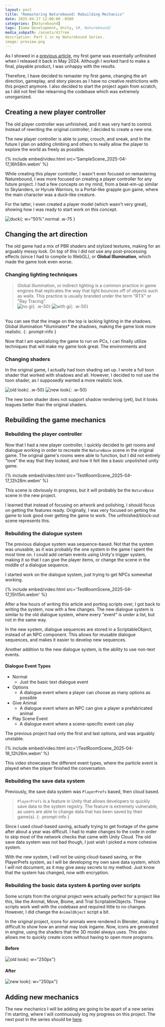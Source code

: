 ```yaml
---
layout: post
title: "Remastering Naturebound: Rebuilding Mechanics"
date: 2025-04-17 12:00:00 -0500
categories: [Naturebound]
tags: [Game Development, Unity, C#, Naturebound]
media_subpath: /assets/417rem
description: Part 1 in my Naturebound Series.
image: preview.png
---
```


As I showed in a [previous article](/posts/gd-proj), my first game was essentially unfinished when I released it back in May 2024. Although I worked hard to make a final, playable product, I was unhappy with the results.

Therefore, I have decided to remaster my first game, changing the art direction, gameplay, and story pieces as I have no creative restrictions with this project anymore. I also decided to start the project again from scratch, as I did not feel like relearning the codebase which was extremely unorganized.

## Creating a new player controller

The old player controller was unfinished, and it was very hard to control. Instead of rewriting the original controller, I decided to create a new one.

The new player controller is able to jump, crouch, and sneak, and In the future I plan on adding climbing and others to really allow the player to explore the world as freely as possible.

{% include embed/video.html src='SampleScene_2025-04-17_16h58m.webm' %}

While creating this player controller, I wasn't even focused on remastering Naturebound, I was more focused on creating a player controller for any future project. I had a few concepts on my mind, from a beat-em-up similar to Skylanders, or Hyrule Warriors, to a Portal-like grapple gun game, where the main character was a duck-like creature.

For the latter, I even created a player model (which wasn't very great), showing how I was ready to start work on this concept.

![duck](duck.png){: w="50%".normal .w-75 }

## Changing the art direction


The old game had a mix of PBR shaders and stylized textures, making for an arguably messy look. On top of this I did not use any post-processing effects (since I had to compile to WebGL), or **Global Illumination**, which made the game look even worse.

### Changing lighting techniques

> Global illumination, or indirect lighting is a common practice in game engines that replicates the way that light bounces off of objects such as walls. This practice is usually branded under the term "RTX" or "Ray Tracing".
 <br>![no gi](nogi.png){: .w-50} ![with gi](yesgi.png){: .w-50}
 <br>
 You can see that the image on the top is lacking lighting in the shadows. Global illumination *illuminates* the shadows, making the game look more realistic.
{: .prompt-info }

Now that I am specializing the game to run on PCs, I can finally utilize techniques that will make my game look great. The environments and 

### Changing shaders

In the original game, I actually had toon shading set up. I wrote a full toon shader that worked with shadows and all. However, I decided to not use the toon shader, as I supposedly wanted a more realistic look.

![old look](AnimalTest_2025-04-17_19h28m.png){: .w-50} ![new look](TestScene_2025-04-17_19h31m.png){: .w-50}

The new toon shader does not support shadow rendering (yet), but it looks leagues better than the original shaders.



## Rebuilding the game mechanics

### Rebuilding the player controller

Now that I had a new player controller, I quickly decided to get rooms and dialogue working in order to recreate the `NatureBase` scene in the original game. The original game's rooms were able to function, but I did not entirely "love" the way that they looked, and how it felt like a basic unpolished unity game.

{% include embed/video.html src='TestRoomScene_2025-04-17_12h28m.webm' %}

This scene is obviously in progress, but it will probably be the `NatureBase` scene in the new project.

I learned that instead of focusing on artwork and polishing, I should focus on getting the features ready. Originally, I was very focused on getting the game to look good over getting the game to work. The unfinished/block-out scene represents this.

### Rebuilding the dialogue system

The previous dialogue system was sequence-based. Not that the system was unusable, as it was probably the one system in the game I spent the most time on. I could add certain events using Unity's trigger system, making it so that I can give the player items, or change the scene in the middle of a dialogue sequence.

I started work on the dialogue system, just trying to get NPCs somewhat working.

{% include embed/video.html src='TestRoomScene_2025-04-17_15h15m.webm' %}

After a few hours of writing this article and porting scripts over, I got back to writing the system, now with a few changes. The new dialogue system is similar to the old dialogue system, where every "event" is under a list, but not in the same way.

In the new system, dialogue sequences are stored in a ScriptableObject, instead of an NPC component. This allows for reusable dialogue sequences, and makes it easier to develop new sequences.

Another addition to the new dialogue system, is the ability to use non-text events.

#### Dialogue Event Types
* Normal
    - Just the basic text dialogue event
* Options
    - A dialogue event where a player can choose as many options as possible
* Give Animal
    - A dialogue event where an NPC can give a player a prefabricated animal
* Play Scene Event
    - A dialogue event where a scene-specific event can play

The previous project had only the first and last options, and was arguably unstable.

{% include embed/video.html src='/TestRoomScene_2025-04-18_12h26m.webm' %}

This video showcases the different event types, where the particle event is played when the player finished the conversation.

### Rebuilding the save data system

Previously, the save data system was `PlayerPrefs` based, then cloud based.

> `PlayerPrefs` is a feature in Unity that allows developers to quickly save data to the system registry. The feature is extremely vulnerable, as users are able to change data that has been saved by their game(s).
{: .prompt-info }

Since I used cloud-based saving, actually trying to get footage of the game after about a year was difficult. I had to make changes to the code in order to skip most of the network checks that came with Unity Cloud. The old save data system was not bad though, I just wish I picked a more cohesive system.

With the new system, I will not be using cloud-based saving, or the PlayerPrefs system, as I will be developing my own save data system, which I *will not* document, as it may give away secrets to my method. Just know that the system has changed, now with encryption.

### Rebuilding the basic data system & porting over scripts

Some scripts from the original project were actually perfect for a project like this, like the Animal, Move, Biome, and Trial ScriptableObjects. These scripts work well with the codebase and required little to no changes. However, I did change the `AnimalObject` script a bit.

In the original project, icons for animals were rendered in Blender, making it difficult to show how an animal may look ingame. Now, icons are generated in engine, using the shaders that the 3D model always uses. This also allows me to quickly create icons without having to open more programs.

#### Before
![old look](oldicon.png){: w="250px"}
#### After
![new look](newicon.png){: w="250px"}

## Adding new mechanics

The new mechanics I will be adding are going to be apart of a new series I'm starting, where I will continuously log my progress on this project.
The next post in the series should be [here](/posts/ntb2/).
